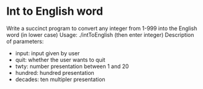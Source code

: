 # Int to English word
Write a succinct program to convert any integer from 1-999 into the English word (in lower case)
Usage: ./intToEnglish (then enter integer)
Description of parameters:
- input: input given by user
- quit: whether the user wants to quit
- twty: number presentation between 1 and 20
- hundred: hundred presentation
- decades: ten multipler presentation
